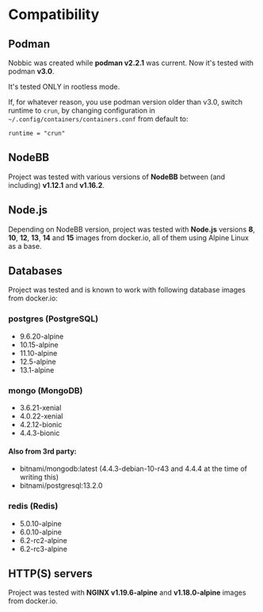 Compatibility
=============

## Podman

Nobbic was created while **podman v2.2.1** was current. Now it's tested with podman **v3.0**.

It's tested ONLY in rootless mode.

If, for whatever reason, you use podman version older than v3.0, switch runtime to `crun`, by changing configuration in `~/.config/containers/containers.conf` from default to:

```
runtime = "crun"
```


## NodeBB

Project was tested with various versions of **NodeBB** between (and including) **v1.12.1** and **v1.16.2**.


## Node.js

Depending on NodeBB version, project was tested with **Node.js** versions **8**, **10**, **12**, **13**, **14** and **15** images from docker.io, all of them using Alpine Linux as a base.


## Databases

Project was tested and is known to work with following database images from docker.io:


### postgres (PostgreSQL)

- 9.6.20-alpine
- 10.15-alpine
- 11.10-alpine
- 12.5-alpine
- 13.1-alpine


### mongo (MongoDB)

- 3.6.21-xenial
- 4.0.22-xenial
- 4.2.12-bionic
- 4.4.3-bionic


#### Also from 3rd party:

- bitnami/mongodb:latest (4.4.3-debian-10-r43 and 4.4.4 at the time of writing this)
- bitnami/postgresql:13.2.0


### redis (Redis)

- 5.0.10-alpine
- 6.0.10-alpine
- 6.2-rc2-alpine
- 6.2-rc3-alpine


## HTTP(S) servers

Project was tested with **NGINX v1.19.6-alpine** and **v1.18.0-alpine** images from docker.io.
